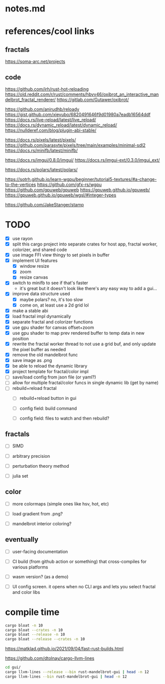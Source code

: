 # notes.md

# references/cool links

## fractals
https://soma-arc.net/projects

## code
https://github.com/irh/rust-hot-reloading
https://old.reddit.com/r/rust/comments/hbvv46/oxibrot_an_interactive_mandelbrot_fractal_renderer/
  https://gitlab.com/Gutawer/oxibrot/

https://github.com/anirudhb/reloady
  https://gist.github.com/xieyubo/6820491646f9d01980a7eadb16564ddf
https://docs.rs/live-reload/latest/live_reload/
https://docs.rs/dynamic_reload/latest/dynamic_reload/
https://nullderef.com/blog/plugin-abi-stable/

https://docs.rs/pixels/latest/pixels/
  https://github.com/parasyte/pixels/tree/main/examples/minimal-sdl2
https://docs.rs/minifb/latest/minifb/

https://docs.rs/imgui/0.8.0/imgui/
  https://docs.rs/imgui-ext/0.3.0/imgui_ext/

https://docs.rs/polars/latest/polars/


https://sotrh.github.io/learn-wgpu/beginner/tutorial5-textures/#a-change-to-the-vertices
https://github.com/gfx-rs/wgpu
https://github.com/gpuweb/gpuweb
  https://gpuweb.github.io/gpuweb/
  https://gpuweb.github.io/gpuweb/wgsl/#integer-types



https://github.com/JakeStanger/stamp



# TODO
- [x] use rayon
- [x] split this cargo project into separate crates for host app, fractal worker, colorizer, and shared code
- [x] use image FFI view thingy to set pixels in buffer
- [x] implement UI features
  - [x] window resize
  - [x] zoom
  - [x] resize canvas
- [x] switch to minifb to see if that's faster
  * it's great but it doesn't look like there's any easy way to add a gui...
- [x] improve data structure used
  - [x] maybe polars? no, it's too slow
  - [x] come on, at least use a 2d grid lol
- [x] make a stable abi
- [x] load fractal impl dynamically
- [x] separate fractal and colorizer functions
- [x] use gpu shader for canvas offset+zoom
- [x] use gpu shader to map prev rendered buffer to temp data in new position
- [x] rewrite the fractal worker thread to not use a grid buf, and only update the pixel buffer as needed
- [x] remove the old mandelbrot func
- [x] save image as .png
- [x] be able to reload the dynamic library
- [x] project template for fractal/color impl
- [ ] save/load config from json file (or yaml?)
- [ ] allow for multiple fractal/color funcs in single dynamic lib (get by name)
- [ ] rebuild+reload fractal
  - [ ] rebuild+reload button in gui
  - [ ] config field: build command
  - [ ] config field: files to watch and then rebuild?


## fractals
- [ ] SIMD
- [ ] arbitrary precision
- [ ] perturbation theory method
- [ ] julia set


## color
- [ ] more colormaps (simple ones like hsv, hot, etc)
- [ ] load gradient from .png?
- [ ] mandelbrot interior coloring?


## eventually
- [ ] user-facing documentation
- [ ] CI build (from github action or something) that cross-compiles for various platforms
- [ ] wasm version? (as a demo)
- [ ] UI config screen. it opens when no CLI args and lets you select fractal and color libs


# compile time

```bash
cargo bloat -n 10
cargo bloat --crates -n 10
cargo bloat --release -n 10
cargo bloat --release --crates -n 10
```

https://matklad.github.io/2021/09/04/fast-rust-builds.html

https://github.com/dtolnay/cargo-llvm-lines
```bash
cd gui/
cargo llvm-lines --release --bin rust-mandelbrot-gui | head -n 12
cargo llvm-lines --bin rust-mandelbrot-gui | head -n 12
```

